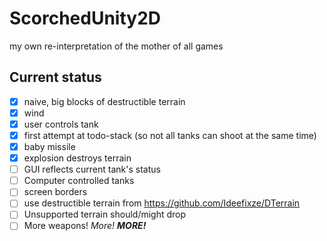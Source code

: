 # ScorchedUnity2D
my own re-interpretation of the mother of all games

## Current status

* [x] naive, big blocks of destructible terrain
* [x] wind
* [x] user controls tank
* [x] first attempt at todo-stack (so not all tanks can shoot at the same time)
* [x] baby missile
* [x] explosion destroys terrain
* [ ] GUI reflects current tank's status
* [ ] Computer controlled tanks
* [ ] screen borders
* [ ] use destructible terrain from <https://github.com/Ideefixze/DTerrain>
* [ ] Unsupported terrain should/might drop
* [ ] More weapons!   *More!*   ***MORE!***

